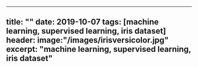 ----
title: ""
date: 2019-10-07
tags: [machine learning, supervised learning, iris dataset]
header:
    image:"/images/irisversicolor.jpg"
excerpt: "machine learning, supervised learning, iris dataset"
----


<script src="https://gist.github.com/Aracelimp/33d9206107ba3f06e44fb06cd6c2f82b.js"></script>